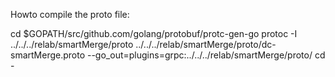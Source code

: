 Howto compile the proto file:

cd $GOPATH/src/github.com/golang/protobuf/protc-gen-go
protoc -I ../../../relab/smartMerge/proto ../../../relab/smartMerge/proto/dc-smartMerge.proto --go_out=plugins=grpc:../../../relab/smartMerge/proto/
cd -
